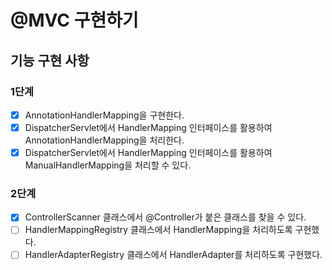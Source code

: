 # @MVC 구현하기

## 기능 구현 사항

### 1단계

- [x] AnnotationHandlerMapping을 구현한다.
- [x] DispatcherServlet에서 HandlerMapping 인터페이스를 활용하여 AnnotationHandlerMapping을 처리한다.
- [x] DispatcherServlet에서 HandlerMapping 인터페이스를 활용하여 ManualHandlerMapping을 처리할 수 있다.

### 2단계

- [x] ControllerScanner 클래스에서 @Controller가 붙은 클래스를 찾을 수 있다.
- [ ] HandlerMappingRegistry 클래스에서 HandlerMapping을 처리하도록 구현했다.
- [ ] HandlerAdapterRegistry 클래스에서 HandlerAdapter를 처리하도록 구현했다.
